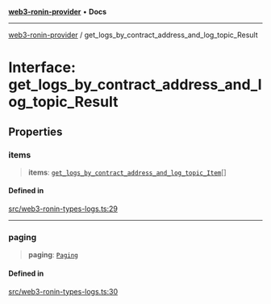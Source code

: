 [**web3-ronin-provider**](../README.md) • **Docs**

***

[web3-ronin-provider](../globals.md) / get\_logs\_by\_contract\_address\_and\_log\_topic\_Result

# Interface: get\_logs\_by\_contract\_address\_and\_log\_topic\_Result

## Properties

### items

> **items**: [`get_logs_by_contract_address_and_log_topic_Item`](get_logs_by_contract_address_and_log_topic_Item.md)[]

#### Defined in

[src/web3-ronin-types-logs.ts:29](https://github.com/chuacw/web3-ronin-provider/blob/5e9462adf1edb8f1f7982dc5f4e5bd7094a4d6eb/src/web3-ronin-types-logs.ts#L29)

***

### paging

> **paging**: [`Paging`](Paging.md)

#### Defined in

[src/web3-ronin-types-logs.ts:30](https://github.com/chuacw/web3-ronin-provider/blob/5e9462adf1edb8f1f7982dc5f4e5bd7094a4d6eb/src/web3-ronin-types-logs.ts#L30)
